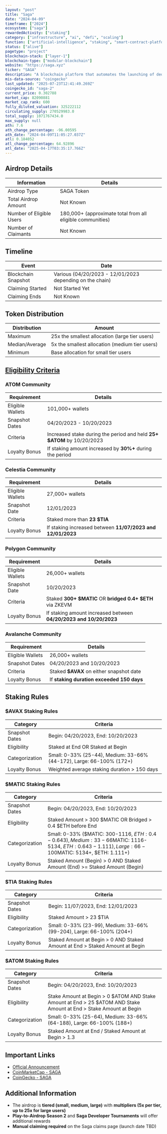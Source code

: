 ```yaml
---
layout: "post"
title: "Saga"
date: "2024-04-09"
timeframe: ["2024"]
ecosystem: ["saga"]
rewardedActivity: ["staking"]
category: ["infrastructure", "ai", "defi", "scaling"]
function: ["artificial-intelligence", "staking", "smart-contract-platform", "appchains"]
status: ["alive"]
pagetype: "project"
blockchain-stack: ["layer-1"]
blockchain-type: ["modular-blockchain"]
website: "https://saga.xyz"
ticker: "SAGA"
description: "A blockchain platform that automates the launching of dedicated blockspace, supporting appchains, Celestia Rollups, Polygon CDK chains, and Avalanche Subnets."
mis-data-source: "coingecko"
last_updated: "2025-07-23T12:41:49.269Z"
coingecko_id: "saga-2"
current_price: 0.302788
market_cap: 82090881
market_cap_rank: 600
fully_diluted_valuation: 325222112
circulating_supply: 270529983.0
total_supply: 1071767434.0
max_supply: null
ath: 7.6
ath_change_percentage: -96.00595
ath_date: "2024-04-09T11:05:27.037Z"
atl: 0.184052
atl_change_percentage: 64.92896
atl_date: "2025-04-17T03:35:17.766Z"
---
```


## Airdrop Details

| Information              | Details                                                    |
| ------------------------ | ---------------------------------------------------------- |
| Airdrop Type             | SAGA Token                                                 |
| Total Airdrop Amount     | Not Known                                                  |
| Number of Eligible Users | 180,000+ (approximate total from all eligible communities) |
| Number of Claimants      | Not Known                                                  |

## Timeline

| Event               | Date                                                     |
| ------------------- | -------------------------------------------------------- |
| Blockchain Snapshot | Various (04/20/2023 - 12/01/2023 depending on the chain) |
| Claiming Started    | Not Started Yet                                          |
| Claiming Ends       | Not Known                                                |

## Token Distribution

| Distribution   | Amount                                         |
| -------------- | ---------------------------------------------- |
| Maximum        | 25x the smallest allocation (large tier users) |
| Median/Average | 5x the smallest allocation (medium tier users) |
| Minimum        | Base allocation for small tier users           |

## [Eligibility Criteria](https://medium.com/sagaxyz/saga-community-genesis-airdrop-e0f94c1f2220)

### ATOM Community

| Requirement      | Details                                                                |
| ---------------- | ---------------------------------------------------------------------- |
| Eligible Wallets | 101,000+ wallets                                                       |
| Snapshot Dates   | 04/20/2023 - 10/20/2023                                                |
| Criteria         | Increased stake during the period and held **25+ $ATOM** by 10/20/2023 |
| Loyalty Bonus    | If staking amount increased by **30%+** during the period              |

### Celestia Community

| Requirement      | Details                                                    |
| ---------------- | ---------------------------------------------------------- |
| Eligible Wallets | 27,000+ wallets                                            |
| Snapshot Date    | 12/01/2023                                                 |
| Criteria         | Staked more than **23 $TIA**                               |
| Loyalty Bonus    | If staking increased between **11/07/2023 and 12/01/2023** |

### Polygon Community

| Requirement      | Details                                                           |
| ---------------- | ----------------------------------------------------------------- |
| Eligible Wallets | 26,000+ wallets                                                   |
| Snapshot Date    | 10/20/2023                                                        |
| Criteria         | Staked **300+ $MATIC** OR **bridged 0.4+ $ETH** via ZKEVM         |
| Loyalty Bonus    | If staking amount increased between **04/20/2023 and 10/20/2023** |

### Avalanche Community

| Requirement      | Details                                   |
| ---------------- | ----------------------------------------- |
| Eligible Wallets | 26,000+ wallets                           |
| Snapshot Dates   | 04/20/2023 and 10/20/2023                 |
| Criteria         | Staked **$AVAX** on either snapshot date  |
| Loyalty Bonus    | If **staking duration exceeded 150 days** |

## Staking Rules

### $AVAX Staking Rules

| Category       | Criteria                                                             |
| -------------- | -------------------------------------------------------------------- |
| Snapshot Dates | Begin: 04/20/2023, End: 10/20/2023                                   |
| Eligibility    | Staked at End OR Staked at Begin                                     |
| Categorization | Small: 0-33% (25-44), Medium: 33-66% (44-172), Large: 66-100% (172+) |
| Loyalty Bonus  | Weighted average staking duration > 150 days                         |

### $MATIC Staking Rules

| Category       | Criteria                                                                                                                                              |
| -------------- | ----------------------------------------------------------------------------------------------------------------------------------------------------- |
| Snapshot Dates | Begin: 04/20/2023, End: 10/20/2023                                                                                                                    |
| Eligibility    | Staked Amount > 300 $MATIC OR Bridged > 0.4 $ETH before End                                                                                           |
| Categorization | Small: 0-33% ($MATIC: 300-1116, $ETH: 0.4-0.643), Medium: 33-66% ($MATIC: 1116-5134, $ETH: 0.643-1.111), Large: 66-100% ($MATIC: 5134+, $ETH: 1.111+) |
| Loyalty Bonus  | Staked Amount (Begin) > 0 AND Staked Amount (End) >= Staked Amount (Begin)                                                                            |

### $TIA Staking Rules

| Category       | Criteria                                                                     |
| -------------- | ---------------------------------------------------------------------------- |
| Snapshot Dates | Begin: 11/07/2023, End: 12/01/2023                                           |
| Eligibility    | Staked Amount > 23 $TIA                                                      |
| Categorization | Small: 0-33% (23-99), Medium: 33-66% (99-204), Large: 66-100% (204+)         |
| Loyalty Bonus  | Staked Amount at Begin > 0 AND Staked Amount at End > Staked Amount at Begin |

### $ATOM Staking Rules

| Category       | Criteria                                                                                                           |
| -------------- | ------------------------------------------------------------------------------------------------------------------ |
| Snapshot Dates | Begin: 04/20/2023, End: 10/20/2023                                                                                 |
| Eligibility    | Stake Amount at Begin > 0 $ATOM AND Stake Amount at End > 25 $ATOM AND Stake Amount at End > Stake Amount at Begin |
| Categorization | Small: 0-33% (25-64), Medium: 33-66% (64-188), Large: 66-100% (188+)                                               |
| Loyalty Bonus  | Staked Amount at End / Staked Amount at Begin > 1.3                                                                |

## Important Links

- [Official Announcement](https://medium.com/sagaxyz/saga-community-genesis-airdrop-e0f94c1f2220)
- [CoinMarketCap - SAGA](https://coinmarketcap.com/currencies/saga/)
- [CoinGecko - SAGA](https://www.coingecko.com/en/coins/saga)

## Additional Information

- The airdrop is **tiered (small, medium, large)** with **multipliers (5x per tier, up to 25x for large users)**
- **Play-to-Airdrop Season 2** and **Saga Developer Tournaments** will offer additional rewards
- **Manual claiming required** on the Saga claims page (launch date TBD)